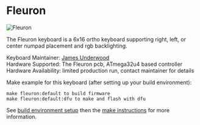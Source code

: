 # Fleuron

![Fleuron](https://i.imgur.com/ejXBFRP.jpg "the fleuron keyboard")

The Fleuron keyboard is a 6x16 ortho keyboard supporting right, left, or center numpad placement and rgb backlighting.

Keyboard Maintainer: [James Underwood](https://github.com/ju0)  
Hardware Supported: The Fleuron pcb, ATmega32u4 based controller  
Hardware Availability: limited production run, contact maintainer for details

Make example for this keyboard (after setting up your build environment):

    make fleuron:default to build firmware
    make fleuron:default:dfu to make and flash with dfu

See [build environment setup](https://docs.qmk.fm/#/getting_started_build_tools) then the [make instructions](https://docs.qmk.fm/#/getting_started_make_guide) for more information.